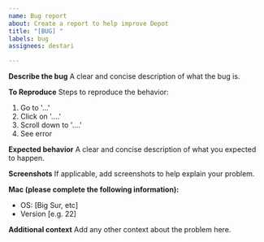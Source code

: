 ```yaml
---
name: Bug report
about: Create a report to help improve Depot
title: "[BUG] "
labels: bug
assignees: destari

---
```


**Describe the bug**
A clear and concise description of what the bug is.

**To Reproduce**
Steps to reproduce the behavior:
1. Go to '...'
2. Click on '....'
3. Scroll down to '....'
4. See error

**Expected behavior**
A clear and concise description of what you expected to happen.

**Screenshots**
If applicable, add screenshots to help explain your problem.

**Mac (please complete the following information):**
 - OS: [Big Sur, etc]
 - Version [e.g. 22]

**Additional context**
Add any other context about the problem here.

